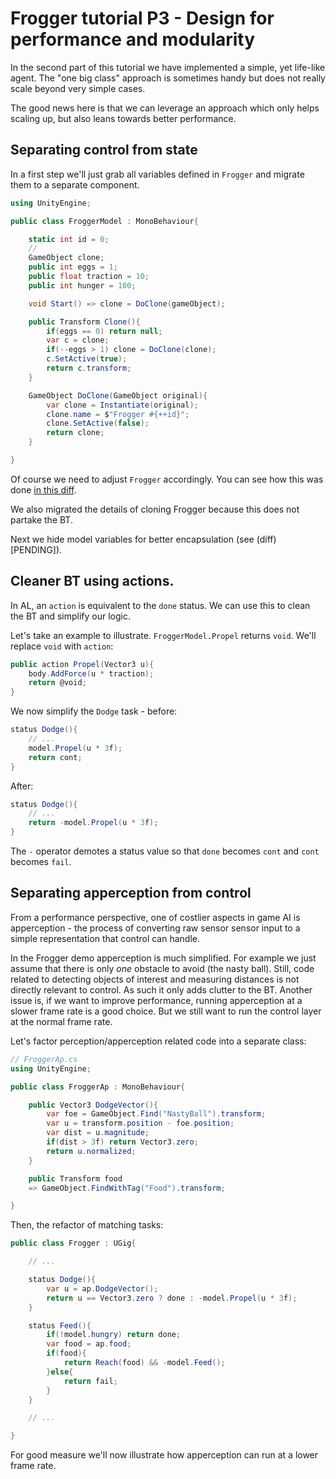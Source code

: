 # Frogger tutorial P3 - Design for performance and modularity

In the second part of this tutorial we have implemented a simple, yet life-like agent. The "one big class" approach is sometimes handy but does not really scale beyond very simple cases.

The good news here is that we can leverage an approach which only helps scaling up, but also leans towards better performance.

## Separating control from state

In a first step we'll just grab all variables defined in `Frogger` and migrate them to a separate component.

```cs
using UnityEngine;

public class FroggerModel : MonoBehaviour{

    static int id = 0;
    //
    GameObject clone;
    public int eggs = 1;
    public float traction = 10;
    public int hunger = 100;

    void Start() => clone = DoClone(gameObject);

    public Transform Clone(){
        if(eggs == 0) return null;
        var c = clone;
        if(--eggs > 1) clone = DoClone(clone);
        c.SetActive(true);
        return c.transform;
    }

    GameObject DoClone(GameObject original){
        var clone = Instantiate(original);
        clone.name = $"Frogger #{++id}";
        clone.SetActive(false);
        return clone;
    }

}
```

Of course we need to adjust `Frogger` accordingly. You can see how this was done [in this diff](PENDING).

We also migrated the details of cloning Frogger because this does not partake the BT.

Next we hide model variables for better encapsulation (see (diff)[PENDING]).

## Cleaner BT using actions.

In AL, an `action` is equivalent to the `done` status. We can use this to clean the BT and simplify our logic.

Let's take an example to illustrate. `FroggerModel.Propel` returns `void`. We'll replace `void` with `action`:

```cs
public action Propel(Vector3 u){
    body.AddForce(u * traction);
    return @void;
}
```

We now simplify the `Dodge` task - before:

```cs
status Dodge(){
    // ...
    model.Propel(u * 3f);
    return cont;
}
```

After:

```cs
status Dodge(){
    // ...
    return -model.Propel(u * 3f);
}
```

The `-` operator demotes a status value so that `done` becomes `cont` and `cont` becomes `fail`.

## Separating apperception from control

From a performance perspective, one of costlier aspects in game AI is apperception - the process of converting raw sensor sensor input to a simple representation that control can handle.

In the Frogger demo apperception is much simplified. For example we just assume that there is only *one* obstacle to avoid (the nasty ball). Still, code related to detecting objects of interest and measuring distances is not directly relevant to control. As such it only adds clutter to the BT. Another issue is, if we want to improve performance, running apperception at a slower frame rate is a good choice. But we still want to run the control layer at the normal frame rate.

Let's factor perception/apperception related code into a separate class:

```cs
// FroggerAp.cs
using UnityEngine;

public class FroggerAp : MonoBehaviour{

    public Vector3 DodgeVector(){
        var foe = GameObject.Find("NastyBall").transform;
        var u = transform.position - foe.position;
        var dist = u.magnitude;
        if(dist > 3f) return Vector3.zero;
        return u.normalized;
    }

    public Transform food
    => GameObject.FindWithTag("Food").transform;

}
```

Then, the refactor of matching tasks:

```cs
public class Frogger : UGig{

    // ...

    status Dodge(){
        var u = ap.DodgeVector();
        return u == Vector3.zero ? done : -model.Propel(u * 3f);
    }

    status Feed(){
        if(!model.hungry) return done;
        var food = ap.food;
        if(food){
            return Reach(food) && -model.Feed();
        }else{
            return fail;
        }
    }

    // ...

}
```

For good measure we'll now illustrate how apperception can run at a lower frame rate.
